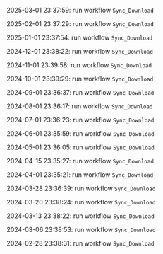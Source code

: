 2025-03-01 23:37:59: run workflow `Sync_Download` 

2025-02-01 23:37:29: run workflow `Sync_Download` 

2025-01-01 23:37:54: run workflow `Sync_Download` 

2024-12-01 23:38:22: run workflow `Sync_Download` 

2024-11-01 23:39:58: run workflow `Sync_Download` 

2024-10-01 23:39:29: run workflow `Sync_Download` 

2024-09-01 23:36:37: run workflow `Sync_Download` 

2024-08-01 23:36:17: run workflow `Sync_Download` 

2024-07-01 23:36:23: run workflow `Sync_Download` 

2024-06-01 23:35:59: run workflow `Sync_Download` 

2024-05-01 23:36:05: run workflow `Sync_Download` 

2024-04-15 23:35:27: run workflow `Sync_Download` 

2024-04-01 23:35:21: run workflow `Sync_Download` 

2024-03-28 23:36:39: run workflow `Sync_Download` 

2024-03-20 23:38:24: run workflow `Sync_Download` 

2024-03-13 23:38:22: run workflow `Sync_Download` 

2024-03-06 23:38:53: run workflow `Sync_Download` 

2024-02-28 23:38:31: run workflow `Sync_Download` 


